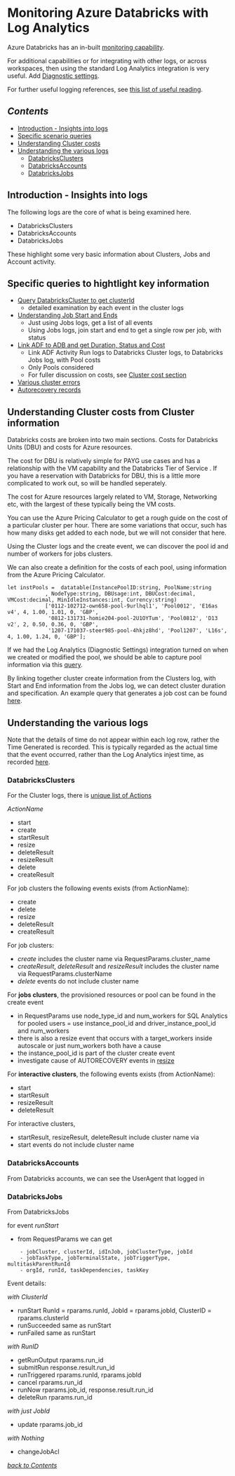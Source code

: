 # Monitoring Azure Databricks with Log Analytics


Azure Databricks has an in-built [monitoring capability](https://docs.microsoft.com/en-gb/azure/databricks/administration-guide/account-settings/azure-diagnostic-logs). 

For additional capabilities or for integrating with other logs, or across workspaces, then using the standard Log Analytics integration is very useful.
Add [Diagnostic settings](/media/DiagnosticSettings.png).

For further useful logging references, see [this list of useful reading](/useful_reading.md).

## *Contents*

- [Introduction - Insights into logs](#introduction---insights-into-logs)
- [Specific scenario queries](#specific-queries-to-hightlight-key-information)
- [Understanding Cluster costs](#understanding-cluster-costs-from-cluster-information)
- [Understanding the various logs](#understanding-the-various-logs)
  - [DatabricksClusters](#databricksclusters)
  - [DatabricksAccounts](#databricksaccounts)
  - [DatabricksJobs](#databricksjobs)



## Introduction - Insights into logs

The following logs are the core of what is being examined here.

- DatabricksClusters
- DatabricksAccounts
- DatabricksJobs

These highlight some very basic information about Clusters, Jobs and Account activity.


## Specific queries to hightlight key information

- [Query DatabricksCluster to get clusterId](/loganalytics_queries/find_a_cluster_journey.kql)
  - detailed examination by each event in the cluster logs
- [Understanding Job Start and Ends](/loganalytics_queries/JobStart_Ends.kql)
  - Just using Jobs logs, get a list of all events
  - Using Jobs logs, join start and end to get a single row per job, with status
- [Link ADF to ADB and get Duration, Status and Cost](/loganalytics_queries/adf_linked_adb.kql)
  - Link ADF Activity Run logs to Databricks Cluster logs, to Databricks Jobs log, with Pool costs
  - Only Pools considered
  - For fuller discussion on costs, see [Cluster cost section](#understanding-cluster-costs-from-cluster-information)
- [Various cluster errors](/loganalytics_queries/cluster_error.kql)
- [Autorecovery records](/loganalytics_queries/cluster_resize_autorecovery.kql)

## Understanding Cluster costs from Cluster information

Databricks costs are broken into two main sections. Costs for Databricks Units (DBU) and costs for Azure resources.

The cost for DBU is relatively simple for PAYG use cases and has a relationship with the VM capability and the Databricks Tier of Service . If you have a reservation with Databricks for DBU, this is a little more complicated to work out, so will be handled seperately.

The cost for Azure resources largely related to VM, Storage, Networking etc, with the largest of these typically being the VM costs. 

You can use the Azure Pricing Calculator to get a rough guide on the cost of a particular cluster per hour. There are some variations that occur, such has how many disks get added to each node, but we will not consider that here.

Using the Cluster logs and the create event, we can discover the pool id and number of workers for jobs clusters.

We can also create a definition for the costs of each pool, using information from the Azure Pricing Calculator.
```
let instPools =  datatable(InstancePoolID:string, PoolName:string
            , NodeType:string, DBUsage:int, DBUCost:decimal, VMCost:decimal, MinIdleInstances:int, Currency:string)
            ['0112-102712-own658-pool-9urlhql1', 'Pool0012', 'E16as v4', 4, 1.00, 1.01, 0, 'GBP',
             '0812-131731-homie204-pool-2U1OYTum', 'Pool0812', 'D13 v2', 2, 0.50, 0.36, 0, 'GBP',
             '1207-171037-steer985-pool-4hkjz8hd', 'Pool1207', 'L16s', 4, 1.00, 1.24, 0, 'GBP'];
```

If we had the Log Analytics (Diagnostic Settings) integration turned on when we created or modified the pool, we should be able to capture pool information via this [query](/loganalytics_queries/pools.kql).

By linking together cluster create information from the Clusters log, with Start and End information from the Jobs log, we can detect cluster duration and specification. An example query that generates a job cost can be found [here](/loganalytics_queries/job_costs.kql).


## Understanding the various logs

Note that the details of time do not appear within each log row, rather the Time Generated is recorded. This is typically regarded as the actual time that the event occurred, rather than the Log Analytics injest time, as recorded [here](https://docs.microsoft.com/en-us/azure/azure-monitor/logs/log-standard-columns#timegenerated).

### **DatabricksClusters**

For the Cluster logs, there is [unique list of Actions](/loganalytics_queries/clusters_list_of_actions.kql)

*ActionName*
- start
- create
- startResult
- resize
- deleteResult
- resizeResult
- delete
- createResult

For job clusters the following events exists (from ActionName):
+ create
+ delete
+ resize
+ deleteResult
+ createResult

For job clusters:
- *create* includes the cluster name via RequestParams.cluster_name
- *createResult*, *deleteResult* and *resizeResult* includes the cluster name via RequestParams.clusterName
- *delete* events do not include cluster name

For **jobs clusters**, the provisioned resources or pool can be found in the create event
- in RequestParams
    use node_type_id and num_workers for SQL Analytics
    for pooled users = use instance_pool_id and driver_instance_pool_id and num_workers
- there is also a resize event that occurs
    with a target_workers inside autoscale
    or just num_workers
    both have a cause
- the instance_pool_id is part of the cluster create event
- investigate cause of AUTORECOVERY events in [resize](/loganalytics_queries/cluster_resize_autorecovery.kql)

For **interactive clusters**, the following events exists (from ActionName):
- start
- startResult
- resizeResult
- deleteResult 

For interactive clusters,
- startResult, resizeResult, deleteResult include cluster name via
- start events do not include cluster name

### **DatabricksAccounts**

From Databricks accounts, we can see the UserAgent that logged in 

### **DatabricksJobs**

From DatabricksJobs

for event *runStart*
-    from RequestParams we can get 
```
    - jobCluster, clusterId, idInJob, jobClusterType, jobId
    - jobTaskType, jobTerminalState, jobTriggerType, multitaskParentRunId
    - orgId, runId, taskDependencies, taskKey
```

Event details:

*with ClusterId*
- runStart    RunId = rparams.runId, JobId = rparams.jobId, ClusterID = rparams.clusterId
- runSucceeded same as runStart
- runFailed same as runStart

*with RunID*
- getRunOutput    rparams.run_id
- submitRun   response.result.run_id
- runTriggered rparams.runId, rparams.jobId
- cancel  rparams.run_id
- runNow rparams.job_id, response.result.run_id
- deleteRun rparams.run_id

*with just JobId*
- update  rparams.job_id

*with Nothing*
- changeJobAcl



*[back to Contents](/README.md#contents)*

